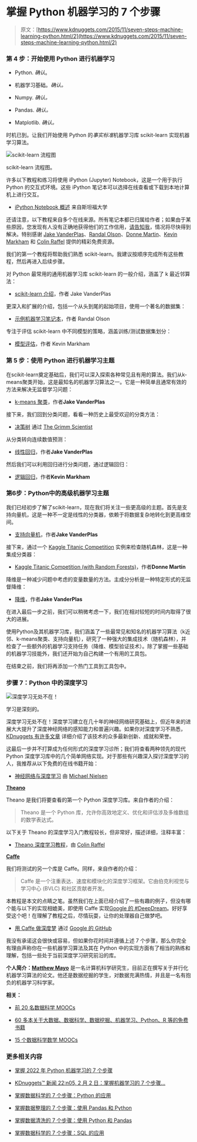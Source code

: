 # 掌握 Python 机器学习的 7 个步骤

> 原文：[https://www.kdnuggets.com/2015/11/seven-steps-machine-learning-python.html/2](https://www.kdnuggets.com/2015/11/seven-steps-machine-learning-python.html/2)

### 第 4 步：开始使用 Python 进行机器学习

+   Python. *确认*。

+   机器学习基础。*确认。*

+   Numpy. *确认。*

+   Pandas. *确认。*

+   Matplotlib. *确认。*

时机已到。让我们开始使用 Python 的*事实标准*机器学习库 scikit-learn 实现机器学习算法。

![scikit-learn 流程图](../Images/481115fc1e34c879fe8bf66dd936be66.png)

scikit-learn 流程图。

许多以下教程和练习将使用 iPython (Jupyter) Notebook，这是一个用于执行 Python 的交互式环境。这些 iPython 笔记本可以选择在线查看或下载到本地计算机上进行交互。

+   [iPython Notebook 概述](http://cs231n.github.io/ipython-tutorial/) 来自斯坦福大学

还请注意，以下教程来自多个在线来源。所有笔记本都已归属给作者；如果由于某些原因，您发现有人没有正确地获得他们的工作信用，[请告知我](https://twitter.com/mattmayo13)，情况将尽快得到解决。特别感谢 [Jake VanderPlas](http://www.astro.washington.edu/users/vanderplas/)、[Randal Olson](http://www.randalolson.com/)、[Donne Martin](http://donnemartin.com/)、[Kevin Markham](https://twitter.com/justmarkham) 和 [Colin Raffel](http://www.colinraffel.com/) 提供的精彩免费资源。

我们的第一个教程将帮助我们熟悉 scikit-learn。我建议按顺序完成所有这些教程，然后再进入后续步骤。

对 Python 最常用的通用机器学习库 scikit-learn 的一般介绍，涵盖了 k 最近邻算法：

+   [scikit-learn 介绍](http://nbviewer.ipython.org/github/donnemartin/data-science-ipython-notebooks/blob/master/scikit-learn/scikit-learn-intro.ipynb)，作者 Jake VanderPlas

更深入和扩展的介绍，包括一个从头到尾的起始项目，使用一个著名的数据集：

+   [示例机器学习笔记本](http://nbviewer.ipython.org/github/rhiever/Data-Analysis-and-Machine-Learning-Projects/blob/master/example-data-science-notebook/Example%20Machine%20Learning%20Notebook.ipynb)，作者 Randal Olson

专注于评估 scikit-learn 中不同模型的策略，涵盖训练/测试数据集划分：

+   [模型评估](https://github.com/justmarkham/scikit-learn-videos/blob/master/05_model_evaluation.ipynb)，作者 Kevin Markham

### 第 5 步：使用 Python 进行机器学习主题

在scikit-learn奠定基础后，我们可以深入探索各种常见且有用的算法。我们从k-means聚类开始，这是最知名的机器学习算法之一。它是一种简单且通常有效的方法来解决无监督学习问题：

+   [k-means 聚类](https://github.com/jakevdp/sklearn_pycon2015/blob/master/notebooks/04.2-Clustering-KMeans.ipynb)，作者**Jake VanderPlas**

接下来，我们回到分类问题，看看一种历史上最受欢迎的分类方法：

+   [决策树](http://thegrimmscientist.com/2014/10/23/tutorial-decision-trees/) 通过 [The Grimm Scientist](http://thegrimmscientist.com/)

从分类转向连续数值预测：

+   [线性回归](http://nbviewer.ipython.org/github/donnemartin/data-science-ipython-notebooks/blob/master/scikit-learn/scikit-learn-linear-reg.ipynb)，作者**Jake VanderPlas**

然后我们可以利用回归进行分类问题，通过逻辑回归：

+   [逻辑回归](http://nbviewer.ipython.org/github/justmarkham/gadsdc1/blob/master/logistic_assignment/kevin_logistic_sklearn.ipynb)，作者**Kevin Markham**

### 第6步：Python中的高级机器学习主题

我们已经初步了解了scikit-learn，现在我们将关注一些更高级的主题。首先是支持向量机，这是一种不一定是线性的分类器，依赖于将数据复杂地转化到更高维空间。

+   [支持向量机](https://github.com/jakevdp/sklearn_pycon2015/blob/master/notebooks/03.1-Classification-SVMs.ipynb)，作者**Jake VanderPlas**

接下来，通过一个 [Kaggle Titanic Competition](https://www.kaggle.com/c/titanic) 实例来检查随机森林，这是一种集成分类器：

+   [Kaggle Titanic Competition (with Random Forests)](http://nbviewer.ipython.org/github/donnemartin/data-science-ipython-notebooks/blob/master/kaggle/titanic.ipynb)，作者**Donne Martin**

降维是一种减少问题中考虑的变量数量的方法。主成分分析是一种特定形式的无监督降维：

+   [降维](https://github.com/jakevdp/sklearn_pycon2015/blob/master/notebooks/04.1-Dimensionality-PCA.ipynb)，作者**Jake VanderPlas**

在进入最后一步之前，我们可以稍微考虑一下，我们在相对较短的时间内取得了很大的进展。

使用Python及其机器学习库，我们涵盖了一些最常见和知名的机器学习算法（k近邻、k-means聚类、支持向量机），研究了一种强大的集成技术（随机森林），并检查了一些额外的机器学习支持任务（降维、模型验证技术）。除了掌握一些基础的机器学习技能外，我们还开始为自己构建一个有用的工具包。

在结束之前，我们将再添加一个热门工具到工具包中。

### 步骤 7：Python 中的深度学习

![深度学习无处不在！](../Images/72a09e8266e2645f59f5f8fb58906cfc.png)

学习是深刻的。

深度学习无处不在！深度学习建立在几十年的神经网络研究基础上，但近年来的进展大大提升了深度神经网络的感知能力和普遍兴趣。如果你对深度学习不熟悉，[KDnuggets 有许多文章](/?s=deep+learning) 详细介绍了该技术的众多最新创新、成就和荣誉。

这最后一步并不打算成为任何形式的深度学习诊所；我们将查看两种领先的现代 Python 深度学习库中的几个简单网络实现。对于那些有兴趣深入探讨深度学习的人，我推荐从以下免费的在线书籍开始：

+   [神经网络与深度学习](http://neuralnetworksanddeeplearning.com/) 由 [Michael Nielsen](http://michaelnielsen.org/)

[**Theano**](http://deeplearning.net/software/theano/)

Theano 是我们将要查看的第一个 Python 深度学习库。来自作者的介绍：

> Theano 是一个 Python 库，允许你高效地定义、优化和评估涉及多维数组的数学表达式。

以下关于 Theano 的深度学习入门教程较长，但非常好，描述详细，注释丰富：

+   [Theano 深度学习教程](http://nbviewer.ipython.org/github/craffel/theano-tutorial/blob/master/Theano%20Tutorial.ipynb)，由 [Colin Raffel](http://www.colinraffel.com/)

[**Caffe**](http://caffe.berkeleyvision.org/)

我们将测试的另一个库是 Caffe。同样，来自作者的介绍：

> Caffe 是一个注重表达、速度和模块化的深度学习框架。它由伯克利视觉与学习中心 (BVLC) 和社区贡献者开发。

本教程是本文的点睛之笔。虽然我们在上面已经介绍了一些有趣的例子，但没有哪个能与以下的实现相媲美，即使用 Caffe 实现[Google 的 #DeepDream](http://googleresearch.blogspot.ch/2015/06/inceptionism-going-deeper-into-neural.html)。好好享受这个吧！在理解了教程之后，尽情玩耍，让你的处理器自己做梦吧。

+   [用 Caffe 做深度梦](https://github.com/google/deepdream/blob/master/dream.ipynb) 通过 [Google 的 GitHub](https://github.com/google)

我没有承诺这会很快或容易，但如果你花时间并遵循上述 7 个步骤，那么你完全有理由声称你在一些机器学习算法及其在 Python 中的实现方面有了相当的熟练和理解，包括一些处于当前深度学习研究前沿的库。

**个人简介：[Matthew Mayo](https://twitter.com/mattmayo13)** 是一名计算机科学研究生，目前正在撰写关于并行化机器学习算法的论文。他还是数据挖掘的学生，对数据充满热情，并且是一名有抱负的机器学习科学家。

**相关：**

+   [前 20 名数据科学 MOOCs](/2015/09/top-20-data-science-moocs.html)

+   [60 多本关于大数据、数据科学、数据挖掘、机器学习、Python、R 等的免费书籍](/2015/09/free-data-science-books.html)

+   [15 个数据科学数学 MOOCs](/2015/09/15-math-mooc-data-science.html)

### 更多相关内容

+   [掌握 2022 年 Python 机器学习的 7 个步骤](https://www.kdnuggets.com/2022/02/7-steps-mastering-machine-learning-python.html)

+   [KDnuggets™ 新闻 22:n05, 2 月 2 日：掌握机器学习的 7 个步骤…](https://www.kdnuggets.com/2022/n05.html)

+   [掌握数据科学的 7 个步骤：Python 的应用](https://www.kdnuggets.com/2022/06/7-steps-mastering-python-data-science.html)

+   [掌握数据整理的 7 个步骤：使用 Pandas 和 Python](https://www.kdnuggets.com/7-steps-to-mastering-data-wrangling-with-pandas-and-python)

+   [掌握数据清洗的 7 个步骤：使用 Python 和 Pandas](https://www.kdnuggets.com/7-steps-to-mastering-data-cleaning-with-python-and-pandas)

+   [掌握数据科学的 7 个步骤：SQL 的应用](https://www.kdnuggets.com/2022/04/7-steps-mastering-sql-data-science.html)
